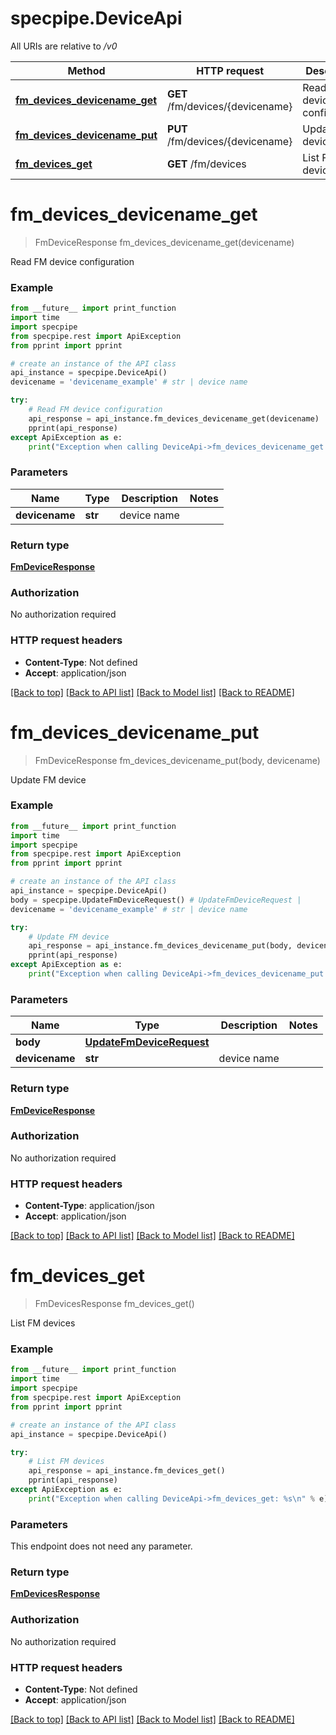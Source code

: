 # specpipe.DeviceApi

All URIs are relative to */v0*

Method | HTTP request | Description
------------- | ------------- | -------------
[**fm_devices_devicename_get**](DeviceApi.md#fm_devices_devicename_get) | **GET** /fm/devices/{devicename} | Read FM device configuration
[**fm_devices_devicename_put**](DeviceApi.md#fm_devices_devicename_put) | **PUT** /fm/devices/{devicename} | Update FM device
[**fm_devices_get**](DeviceApi.md#fm_devices_get) | **GET** /fm/devices | List FM devices

# **fm_devices_devicename_get**
> FmDeviceResponse fm_devices_devicename_get(devicename)

Read FM device configuration

### Example
```python
from __future__ import print_function
import time
import specpipe
from specpipe.rest import ApiException
from pprint import pprint

# create an instance of the API class
api_instance = specpipe.DeviceApi()
devicename = 'devicename_example' # str | device name

try:
    # Read FM device configuration
    api_response = api_instance.fm_devices_devicename_get(devicename)
    pprint(api_response)
except ApiException as e:
    print("Exception when calling DeviceApi->fm_devices_devicename_get: %s\n" % e)
```

### Parameters

Name | Type | Description  | Notes
------------- | ------------- | ------------- | -------------
 **devicename** | **str**| device name | 

### Return type

[**FmDeviceResponse**](FmDeviceResponse.md)

### Authorization

No authorization required

### HTTP request headers

 - **Content-Type**: Not defined
 - **Accept**: application/json

[[Back to top]](#) [[Back to API list]](../README.md#documentation-for-api-endpoints) [[Back to Model list]](../README.md#documentation-for-models) [[Back to README]](../README.md)

# **fm_devices_devicename_put**
> FmDeviceResponse fm_devices_devicename_put(body, devicename)

Update FM device

### Example
```python
from __future__ import print_function
import time
import specpipe
from specpipe.rest import ApiException
from pprint import pprint

# create an instance of the API class
api_instance = specpipe.DeviceApi()
body = specpipe.UpdateFmDeviceRequest() # UpdateFmDeviceRequest | 
devicename = 'devicename_example' # str | device name

try:
    # Update FM device
    api_response = api_instance.fm_devices_devicename_put(body, devicename)
    pprint(api_response)
except ApiException as e:
    print("Exception when calling DeviceApi->fm_devices_devicename_put: %s\n" % e)
```

### Parameters

Name | Type | Description  | Notes
------------- | ------------- | ------------- | -------------
 **body** | [**UpdateFmDeviceRequest**](UpdateFmDeviceRequest.md)|  | 
 **devicename** | **str**| device name | 

### Return type

[**FmDeviceResponse**](FmDeviceResponse.md)

### Authorization

No authorization required

### HTTP request headers

 - **Content-Type**: application/json
 - **Accept**: application/json

[[Back to top]](#) [[Back to API list]](../README.md#documentation-for-api-endpoints) [[Back to Model list]](../README.md#documentation-for-models) [[Back to README]](../README.md)

# **fm_devices_get**
> FmDevicesResponse fm_devices_get()

List FM devices

### Example
```python
from __future__ import print_function
import time
import specpipe
from specpipe.rest import ApiException
from pprint import pprint

# create an instance of the API class
api_instance = specpipe.DeviceApi()

try:
    # List FM devices
    api_response = api_instance.fm_devices_get()
    pprint(api_response)
except ApiException as e:
    print("Exception when calling DeviceApi->fm_devices_get: %s\n" % e)
```

### Parameters
This endpoint does not need any parameter.

### Return type

[**FmDevicesResponse**](FmDevicesResponse.md)

### Authorization

No authorization required

### HTTP request headers

 - **Content-Type**: Not defined
 - **Accept**: application/json

[[Back to top]](#) [[Back to API list]](../README.md#documentation-for-api-endpoints) [[Back to Model list]](../README.md#documentation-for-models) [[Back to README]](../README.md)

